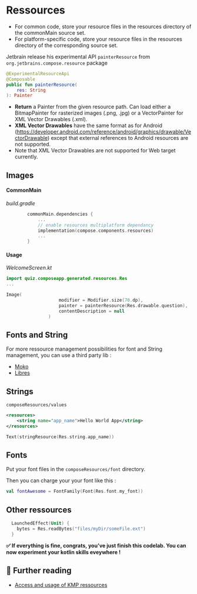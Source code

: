 
#  Ressources

- For common code, store your resource files in the resources directory of the commonMain source set.
- For platform-specific code, store your resource files in the resources directory of the corresponding source set.

 Jetbrain release his experimental API `painterResource` from `org.jetbrains.compose.resource` package
```kotlin
@ExperimentalResourceApi
@Composable
public fun painterResource(
    res: String
): Painter
```

- **Return** a Painter from the given resource path. Can load either a BitmapPainter for rasterized images (.png, .jpg) or a VectorPainter for XML Vector Drawables (.xml).
- **XML Vector Drawables** have the same format as for Android (https://developer.android.com/reference/android/graphics/drawable/VectorDrawable) except that external references to Android resources are not supported. 
- Note that XML Vector Drawables are not supported for Web target currently.
  

 ## Images 

 #### CommonMain

*build.gradle*
```kotlin
        commonMain.dependencies {
            ...
            // enable resources multiplatform dependancy
            implementation(compose.components.resources)
            ...
        }
```

#### Usage

*WelcomeScreen.kt*
``` kotlin
import quiz.composeapp.generated.resources.Res
...

Image(
                    modifier = Modifier.size(70.dp),
                    painter = painterResource(Res.drawable.question),
                    contentDescription = null
                )
```

## Fonts and String

For more ressource management possibilities for font and String management, you can use a third party lib :
-  [Moko]('https://github.com/icerockdev/moko-resources') 
- [Libres](https://github.com/Skeptick/libres)


## Strings

`composeResources/values`
```xml
<resources>
    <string name="app_name">Hello World App</string>
</resources>
```

```kotlin
Text(stringResource(Res.string.app_name))
```

## Fonts
Put your font files in the `composeResources/font` directory.

Then you can charge your your font like this :

```kotlin
val fontAwesome = FontFamily(Font(Res.font.my_font))
```

## Other ressources

```kotlin
  LaunchedEffect(Unit) { 
    bytes = Res.readBytes("files/myDir/someFile.ext")
  }
```


**✅ If everything is fine,  congrats, you've just finish this codelab. You can now experiment your kotlin skills eveywhere !**

## 📖 Further reading
- [Access and usage of KMP ressources](https://www.jetbrains.com/help/kotlin-multiplatform-dev/compose-multiplatform-resources-usage.html#resource-usage)
